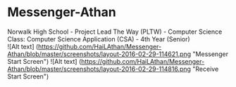 # Messenger-Athan
Norwalk High School - Project Lead The Way (PLTW) - Computer Science<br>
Class: Computer Science Application (CSA) - 4th Year (Senior) <br> 
![Alt text] (https://github.com/HaiLAthan/Messenger-Athan/blob/master/screenshots/layout-2016-02-29-114621.png "Messenger Start Screen")
![Alt text] (https://github.com/HaiLAthan/Messenger-Athan/blob/master/screenshots/layout-2016-02-29-114816.png "Receive Start Screen")
